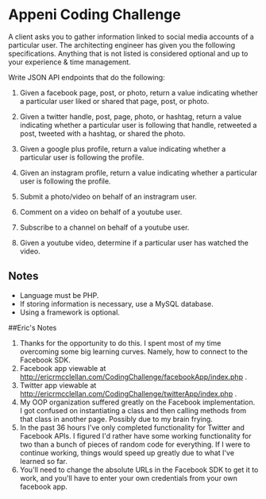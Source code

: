 # Appeni Coding Challenge

A client asks you to gather information linked to social media accounts of a particular user. The architecting engineer has given you the following specifications. Anything that is not listed is considered optional and up to your experience & time management.

Write JSON API endpoints that do the following:

1. Given a facebook page, post, or photo, return a value indicating whether a particular user liked or shared that page, post, or photo.

1. Given a twitter handle, post, page, photo, or hashtag, return a value indicating whether a particular user is following that handle, retweeted a post, tweeted with a hashtag, or shared the photo.

1. Given a google plus profile, return a value indicating whether a particular user is following the profile.

1. Given an instagram profile, return a value indicating whether a particular user is following the profile.

1. Submit a photo/video on behalf of an instragram user.

1. Comment on a video on behalf of a youtube user.

1. Subscribe to a channel on behalf of a youtube user.

1. Given a youtube video, determine if a particular user has watched the video.

## Notes
- Language must be PHP.
- If storing information is necessary, use a MySQL database.
- Using a framework is optional.

##Eric's Notes
1. Thanks for the opportunity to do this. I spent most of my time overcoming some big learning curves. Namely, how to connect to the Facebook SDK.
1. Facebook app viewable at http://ericrmcclellan.com/CodingChallenge/facebookApp/index.php .
1. Twitter app viewable at http://ericrmcclellan.com/CodingChallenge/twitterApp/index.php .
1. My OOP organization suffered greatly on the Facebook implementation. I got confused on instantiating a class and then calling methods from that class in another page. Possibly due to my brain frying.
1. In the past 36 hours I've only completed functionality for Twitter and Facebook APIs. I figured I'd rather have some working functionality for two than a bunch of pieces of random code for everything. If I were to continue working, things would speed up greatly due to what I've learned so far.
1. You'll need to change the absolute URLs in the Facebook SDK to get it to work, and you'll have to enter your own credentials from your own facebook app.
